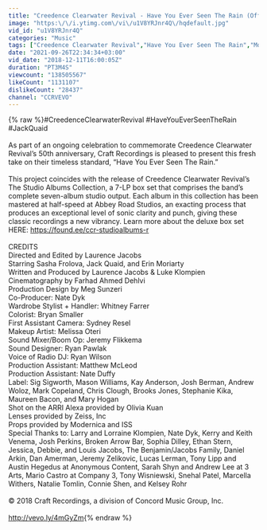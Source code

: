 ```yaml
---
title: "Creedence Clearwater Revival - Have You Ever Seen The Rain (Official)"
image: "https:\/\/i.ytimg.com\/vi\/u1V8YRJnr4Q\/hqdefault.jpg"
vid_id: "u1V8YRJnr4Q"
categories: "Music"
tags: ["Creedence Clearwater Revival","Have You Ever Seen The Rain","Montana"]
date: "2021-09-26T22:34:34+03:00"
vid_date: "2018-12-11T16:00:05Z"
duration: "PT3M4S"
viewcount: "138505567"
likeCount: "1131107"
dislikeCount: "28437"
channel: "CCRVEVO"
---
```

{% raw %}#CreedenceClearwaterRevival #HaveYouEverSeenTheRain #JackQuaid<br /><br />As part of an ongoing celebration to commemorate Creedence Clearwater Revival’s 50th anniversary, Craft Recordings is pleased to present this fresh take on their timeless standard, “Have You Ever Seen The Rain.” <br /><br />This project coincides with the release of Creedence Clearwater Revival’s The Studio Albums Collection, a 7-LP box set that comprises the band’s complete seven-album studio output. Each album in this collection has been mastered at half-speed at Abbey Road Studios, an exacting process that produces an exceptional level of sonic clarity and punch, giving these classic recordings a new vibrancy. Learn more about the deluxe box set HERE: <a rel="nofollow" target="blank" href="https://found.ee/ccr-studioalbums-r">https://found.ee/ccr-studioalbums-r</a> <br /><br />CREDITS<br />Directed and Edited by Laurence Jacobs<br />Starring Sasha Frolova, Jack Quaid, and Erin Moriarty<br />Written and Produced by Laurence Jacobs &amp; Luke Klompien<br />Cinematography by Farhad Ahmed Dehlvi<br />Production Design by Meg Sunzeri<br />Co-Producer: Nate Dyk<br />Wardrobe Stylist + Handler: Whitney Farrer<br />Colorist: Bryan Smaller<br />First Assistant Camera: Sydney Resel<br />Makeup Artist: Melissa Oteri<br />Sound Mixer/Boom Op: Jeremy Flikkema<br />Sound Designer: Ryan Pawlak<br />Voice of Radio DJ: Ryan Wilson<br />Production Assistant: Matthew McLeod <br />Production Assistant: Nate Duffy<br />Label: Sig Sigworth, Mason Williams, Kay Anderson, Josh Berman, Andrew Woloz, Mark Copeland, Chris Clough, Brooks Jones, Stephanie Kika, Maureen Bacon, and Mary Hogan<br />Shot on the ARRI Alexa provided by Olivia Kuan<br />Lenses provided by Zeiss, Inc<br />Props provided by Modernica and ISS<br />Special Thanks to: Larry and Lorraine Klompien, Nate Dyk, Kerry and Keith Venema, Josh Perkins, Broken Arrow Bar, Sophia Dilley, Ethan Stern, Jessica, Debbie, and Louis Jacobs, The Benjamin/Jacobs Family, Daniel Arkin, Dan Amerman, Jeremy Zelikovic, Lucas Lerman, Tony Lipp and Austin Hegedus at Anonymous Content, Sarah Shyn and Andrew Lee at 3 Arts, Mario Castro at Company 3, Tony Wisniewski, Snehal Patel, Marcella Withers, Natalie Tomlin, Connie Shen, and Kelsey Rohr <br /><br />© 2018 Craft Recordings, a division of Concord Music Group, Inc.<br /><br /><a rel="nofollow" target="blank" href="http://vevo.ly/4mGyZm">http://vevo.ly/4mGyZm</a>{% endraw %}
